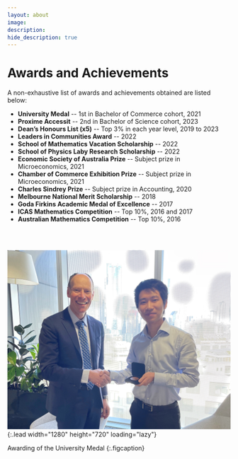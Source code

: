 ```yaml
---
layout: about
image:
description:
hide_description: true
---
```


# Awards and Achievements

A non-exhaustive list of awards and achievements obtained are listed below:

- **University Medal** -- 1st in Bachelor of Commerce cohort, 2021
- **Proxime Accessit** -- 2nd in Bachelor of Science cohort, 2023
- **Dean’s Honours List (x5)** -- Top 3% in each year level, 2019 to 2023
- **Leaders in Communities Award** -- 2022
- **School of Mathematics Vacation Scholarship** -- 2022
- **School of Physics Laby Research Scholarship** -- 2022
- **Economic Society of Australia Prize** -- Subject prize in Microeconomics, 2021
- **Chamber of Commerce Exhibition Prize** -- Subject prize in Microeconomics, 2021
- **Charles Sindrey Prize** -- Subject prize in Accounting, 2020
- **Melbourne National Merit Scholarship** -- 2018
- **Goda Firkins Academic Medal of Excellence** -- 2017
- **ICAS Mathematics Competition** -- Top 10%, 2016 and 2017
- **Australian Mathematics Competition** -- Top 10%, 2016

<br><br>

![Screenshot](/assets/img/custom_img/award.jpg){:.lead width="1280" height="720" loading="lazy"}

Awarding of the University Medal
{:.figcaption}